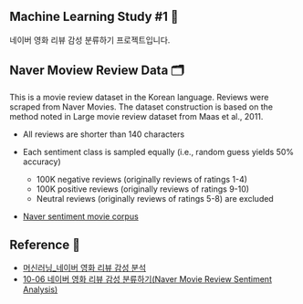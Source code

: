 ## Machine Learning Study #1 🎥

네이버 영화 리뷰 감성 분류하기 프로젝트입니다.


## Naver Moview Review Data 🗂️

This is a movie review dataset in the Korean language. Reviews were scraped from Naver Movies.
The dataset construction is based on the method noted in Large movie review dataset from Maas et al., 2011.

- All reviews are shorter than 140 characters
- Each sentiment class is sampled equally (i.e., random guess yields 50% accuracy)
  - 100K negative reviews (originally reviews of ratings 1-4)
  - 100K positive reviews (originally reviews of ratings 9-10)
  - Neutral reviews (originally reviews of ratings 5-8) are excluded

- [Naver sentiment movie corpus](https://github.com/e9t/nsmc/)


## Reference 📖

- [머신러닝_네이버 영화 리뷰 감성 분석](https://sunnyroad.tistory.com/39)
- [10-06 네이버 영화 리뷰 감성 분류하기(Naver Movie Review Sentiment Analysis)](https://wikidocs.net/44249)
